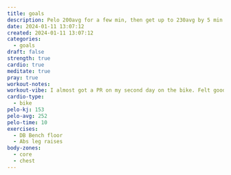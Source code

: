```yaml
---
title: goals
description: Pelo 200avg for a few min, then get up to 230avg by 5 min. Superset of DB bench at 50, 60, 60 with leg raises of 10 on last two
date: 2024-01-11 13:07:12
created: 2024-01-11 13:07:12
categories:
  - goals
draft: false
strength: true
cardio: true
meditate: true
pray: true
workout-notes: 
workout-vibe: I almost got a PR on my second day on the bike. Felt good to get back on.
cardio-type:
  - bike
pelo-kj: 153
pelo-avg: 252
pelo-time: 10
exercises:
  - DB Bench floor
  - Abs leg raises
body-zones:
  - core
  - chest
---
```

